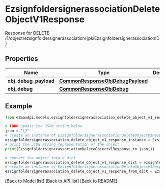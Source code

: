 # EzsignfoldersignerassociationDeleteObjectV1Response

Response for DELETE /1/object/ezsignfoldersignerassociation/{pkiEzsignfoldersignerassociationID}

## Properties

Name | Type | Description | Notes
------------ | ------------- | ------------- | -------------
**obj_debug_payload** | [**CommonResponseObjDebugPayload**](CommonResponseObjDebugPayload.md) |  | 
**obj_debug** | [**CommonResponseObjDebug**](CommonResponseObjDebug.md) |  | [optional] 

## Example

```python
from eZmaxApi.models.ezsignfoldersignerassociation_delete_object_v1_response import EzsignfoldersignerassociationDeleteObjectV1Response

# TODO update the JSON string below
json = "{}"
# create an instance of EzsignfoldersignerassociationDeleteObjectV1Response from a JSON string
ezsignfoldersignerassociation_delete_object_v1_response_instance = EzsignfoldersignerassociationDeleteObjectV1Response.from_json(json)
# print the JSON string representation of the object
print(EzsignfoldersignerassociationDeleteObjectV1Response.to_json())

# convert the object into a dict
ezsignfoldersignerassociation_delete_object_v1_response_dict = ezsignfoldersignerassociation_delete_object_v1_response_instance.to_dict()
# create an instance of EzsignfoldersignerassociationDeleteObjectV1Response from a dict
ezsignfoldersignerassociation_delete_object_v1_response_from_dict = EzsignfoldersignerassociationDeleteObjectV1Response.from_dict(ezsignfoldersignerassociation_delete_object_v1_response_dict)
```
[[Back to Model list]](../README.md#documentation-for-models) [[Back to API list]](../README.md#documentation-for-api-endpoints) [[Back to README]](../README.md)


